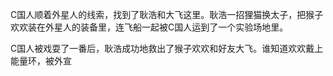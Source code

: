 C国人顺着外星人的线索，找到了耿浩和大飞这里。耿浩一招狸猫换太子，把猴子欢欢装在外星人的装备里，连飞船一起被C国人运到了一个实验场地里。

C国人被戏耍了一番后，耿浩成功地救出了猴子欢欢和好友大飞。谁知道欢欢戴上能量环，被外宣








<!--stackedit_data:
eyJoaXN0b3J5IjpbMTM2NTY2Mjc5NywxOTAxMTAwODgzXX0=
-->